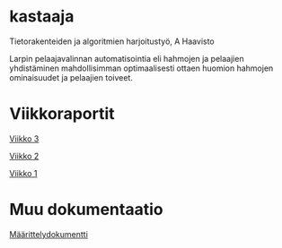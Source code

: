 # kastaaja
Tietorakenteiden ja algoritmien harjoitustyö, A Haavisto

Larpin pelaajavalinnan automatisointia eli hahmojen ja pelaajien yhdistäminen mahdollisimman optimaalisesti ottaen huomion hahmojen ominaisuudet ja pelaajien toiveet.

# Viikkoraportit
[Viikko 3](https://github.com/ahaavisto/kastaaja/blob/master/kastaaja/dokumentaatio/viikkoraportti%203.md)

[Viikko 2](https://github.com/ahaavisto/kastaaja/blob/master/kastaaja/dokumentaatio/viikkoraportti%202.md)

[Viikko 1](https://github.com/ahaavisto/kastaaja/blob/master/kastaaja/dokumentaatio/viikkoraportti%201.md)

# Muu dokumentaatio

[Määrittelydokumentti](https://github.com/ahaavisto/kastaaja/blob/master/kastaaja/dokumentaatio/määrittelydokumentti.md)
